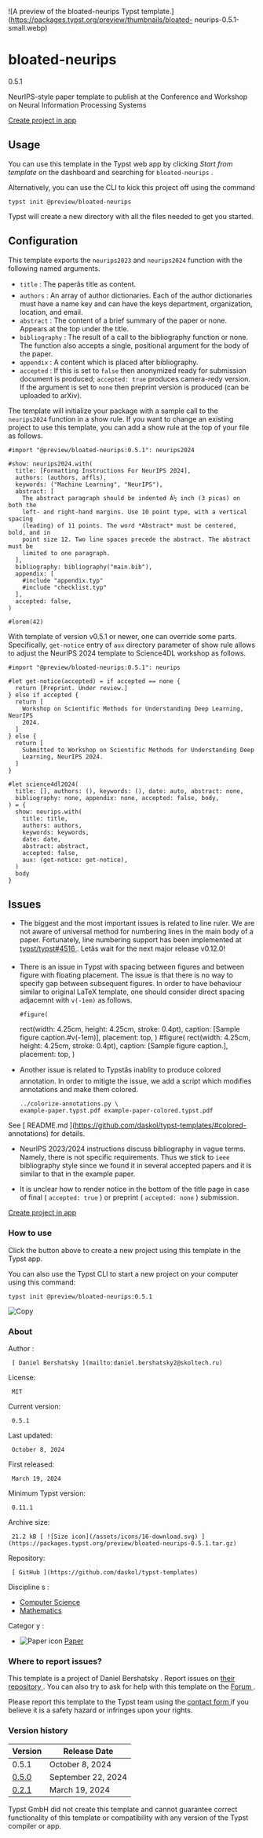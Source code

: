 ![A preview of the bloated-neurips Typst
template.](https://packages.typst.org/preview/thumbnails/bloated-
neurips-0.5.1-small.webp)

#  bloated-neurips

0.5.1

NeurIPS-style paper template to publish at the Conference and Workshop on
Neural Information Processing Systems

[ Create project in app ](/app?template=bloated-neurips&version=0.5.1)

##  Usage

You can use this template in the Typst web app by clicking _Start from
template_ on the dashboard and searching for ` bloated-neurips ` .

Alternatively, you can use the CLI to kick this project off using the command

    
    
    typst init @preview/bloated-neurips
    

Typst will create a new directory with all the files needed to get you
started.

##  Configuration

This template exports the ` neurips2023 ` and ` neurips2024 ` function with
the following named arguments.

  * ` title ` : The paperâs title as content. 
  * ` authors ` : An array of author dictionaries. Each of the author dictionaries must have a name key and can have the keys department, organization, location, and email. 
  * ` abstract ` : The content of a brief summary of the paper or none. Appears at the top under the title. 
  * ` bibliography ` : The result of a call to the bibliography function or none. The function also accepts a single, positional argument for the body of the paper. 
  * ` appendix ` : A content which is placed after bibliography. 
  * ` accepted ` : If this is set to ` false ` then anonymized ready for submission document is produced; ` accepted: true ` produces camera-redy version. If the argument is set to ` none ` then preprint version is produced (can be uploaded to arXiv). 

The template will initialize your package with a sample call to the `
neurips2024 ` function in a show rule. If you want to change an existing
project to use this template, you can add a show rule at the top of your file
as follows.

    
    
    #import "@preview/bloated-neurips:0.5.1": neurips2024
    
    #show: neurips2024.with(
      title: [Formatting Instructions For NeurIPS 2024],
      authors: (authors, affls),
      keywords: ("Machine Learning", "NeurIPS"),
      abstract: [
        The abstract paragraph should be indented Â½ inch (3 picas) on both the
        left- and right-hand margins. Use 10 point type, with a vertical spacing
        (leading) of 11 points. The word *Abstract* must be centered, bold, and in
        point size 12. Two line spaces precede the abstract. The abstract must be
        limited to one paragraph.
      ],
      bibliography: bibliography("main.bib"),
      appendix: [
        #include "appendix.typ"
        #include "checklist.typ"
      ],
      accepted: false,
    )
    
    #lorem(42)
    

With template of version v0.5.1 or newer, one can override some parts.
Specifically, ` get-notice ` entry of ` aux ` directory parameter of show rule
allows to adjust the NeurIPS 2024 template to Science4DL workshop as follows.

    
    
    #import "@preview/bloated-neurips:0.5.1": neurips
    
    #let get-notice(accepted) = if accepted == none {
      return [Preprint. Under review.]
    } else if accepted {
      return [
        Workshop on Scientific Methods for Understanding Deep Learning, NeurIPS
        2024.
      ]
    } else {
      return [
        Submitted to Workshop on Scientific Methods for Understanding Deep
        Learning, NeurIPS 2024.
      ]
    }
    
    #let science4dl2024(
      title: [], authors: (), keywords: (), date: auto, abstract: none,
      bibliography: none, appendix: none, accepted: false, body,
    ) = {
      show: neurips.with(
        title: title,
        authors: authors,
        keywords: keywords,
        date: date,
        abstract: abstract,
        accepted: false,
        aux: (get-notice: get-notice),
      )
      body
    }
    

##  Issues

  * The biggest and the most important issues is related to line ruler. We are not aware of universal method for numbering lines in the main body of a paper. Fortunately, line numbering support has been implemented at [ typst/typst#4516 ](https://github.com/typst/typst/pull/4516) . Letâs wait for the next major release v0.12.0! 

  * There is an issue in Typst with spacing between figures and between figure with floating placement. The issue is that there is no way to specify gap between subsequent figures. In order to have behaviour similar to original LaTeX template, one should consider direct spacing adjacemnt with ` v(-1em) ` as follows. 
    
        #figure(
      rect(width: 4.25cm, height: 4.25cm, stroke: 0.4pt),
      caption: [Sample figure caption.#v(-1em)],
      placement: top,
    )
    #figure(
      rect(width: 4.25cm, height: 4.25cm, stroke: 0.4pt),
      caption: [Sample figure caption.],
      placement: top,
    )
    

  * Another issue is related to Typstâs inablity to produce colored annotation. In order to mitigte the issue, we add a script which modifies annotations and make them colored. 
    
        ../colorize-annotations.py \
        example-paper.typst.pdf example-paper-colored.typst.pdf
    

See [ README.md ](https://github.com/daskol/typst-templates/#colored-
annotations) for details.

  * NeurIPS 2023/2024 instructions discuss bibliography in vague terms. Namely, there is not specific requirements. Thus we stick to ` ieee ` bibliography style since we found it in several accepted papers and it is similar to that in the example paper. 

  * It is unclear how to render notice in the bottom of the title page in case of final ( ` accepted: true ` ) or preprint ( ` accepted: none ` ) submission. 

[ Create project in app ](/app?template=bloated-neurips&version=0.5.1)

###  How to use

Click the button above to create a new project using this template in the
Typst app.

You can also use the Typst CLI to start a new project on your computer using
this command:

    
    
    typst init @preview/bloated-neurips:0.5.1

![Copy](/assets/icons/16-copy.svg)

###  About

Author  :

     [ Daniel Bershatsky ](mailto:daniel.bershatsky2@skoltech.ru)
License:

     MIT 
Current version:

     0.5.1 
Last updated:

     October 8, 2024 
First released:

     March 19, 2024 
Minimum Typst version:

     0.11.1 
Archive size:

     21.2 kB [ ![Size icon](/assets/icons/16-download.svg) ](https://packages.typst.org/preview/bloated-neurips-0.5.1.tar.gz)
Repository:

     [ GitHub ](https://github.com/daskol/typst-templates)
Discipline  s  :

    

  * [ Computer Science ](https://typst.app/universe/search/?discipline=computer-science)
  * [ Mathematics ](https://typst.app/universe/search/?discipline=mathematics)

Categor  y  :

    

  * ![Paper icon](/assets/icons/16-atom.svg) [ Paper ](https://typst.app/universe/search/?category=paper)

###  Where to report issues?

This  template  is a project of  Daniel Bershatsky  .  Report issues on  [
their repository ](https://github.com/daskol/typst-templates) .  You can also
try to ask for help with this  template  on the  [ Forum
](https://forum.typst.app) .

Please report this  template  to the Typst team using the  [ contact form
](https://typst.app/contact) if you believe it is a safety hazard or infringes
upon your rights.

###  Version history

Version  |  Release Date   
---|---  
0.5.1  |  October 8, 2024   
[ 0.5.0 ](https://typst.app/universe/package/bloated-neurips/0.5.0/) |  September 22, 2024   
[ 0.2.1 ](https://typst.app/universe/package/bloated-neurips/0.2.1/) |  March 19, 2024   
  
Typst GmbH did not create this  template  and cannot guarantee correct
functionality of this  template  or compatibility with any version of the
Typst compiler or app.

